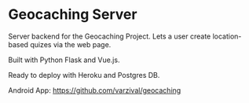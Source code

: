 # Geocaching Server

Server backend for the Geocaching Project.
Lets a user create location-based quizes via the web page.

Built with Python Flask and Vue.js.

Ready to deploy with Heroku and Postgres DB.

Android App: https://github.com/varzival/geocaching
